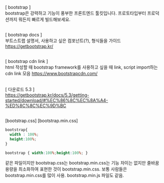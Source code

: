 [ bootstrap ] <br>
bootstrap은 강력하고 기능이 풍부한 프론트엔드 툴킷입니다. 프로토타입부터 프로덕션까지 뭐든지 빠르게 빌드해보세요.<br><br>

[ bootstrap docs ] <br>
부트스트랩 설명서, 사용하고 싶은 컴포넌트(?), 형식들을 가이드
https://getbootstrap.kr/<br><br>

[ bootstrap cdn link ] <br>
html 작성할 때 bootstrap framework를 사용하고 싶을 때 link, script import하는 cdn link 모음
https://www.bootstrapcdn.com/<br><br>

[ 다운로드 5.3 ] <br>
https://getbootstrap.kr/docs/5.3/getting-started/download/#%EC%86%8C%EC%8A%A4-%ED%8C%8C%EC%9D%BC
<br><br>

[bootstrap.css]
[bootstrap.min.css]
```css
bootstrap{
  width : 100%;
  height:100%;
}
```

```css
bootstrap { width:100%;height:100%; }
```

같은 파일이지만 bootstrap.css는  bootstrap.min.css는 기능 차이는 없지만 줄바꿈 용량을 최소화하여 표현한 것이 bootstrap.min.css. 보통 사람들은 bootstrap.min.css를 많이 사용. bootstrap.min.js 파일도 같음.<br><br>



